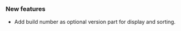 <!-- Delete the sections that don't apply -->

### New features

- Add build number as optional version part for display and sorting.
